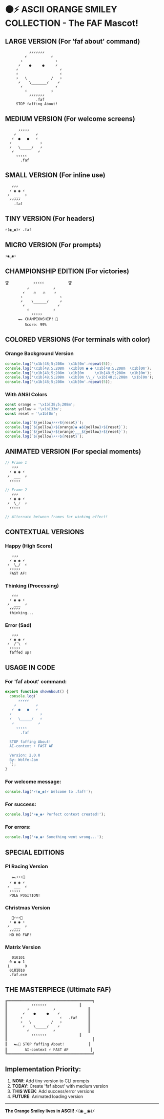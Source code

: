 # 🟠⚡ ASCII ORANGE SMILEY COLLECTION - The FAF Mascot!

## LARGE VERSION (For 'faf about' command)
```
           ⚡⚡⚡⚡⚡⚡⚡
         ⚡           ⚡
       ⚡               ⚡
      ⚡    ●     ●     ⚡
     ⚡                   ⚡
     ⚡                   ⚡
     ⚡   \           /   ⚡
      ⚡    \_______/    ⚡
       ⚡               ⚡
         ⚡           ⚡
           ⚡⚡⚡⚡⚡⚡⚡
              .faf
     STOP faffing About!
```

## MEDIUM VERSION (For welcome screens)
```
      ⚡⚡⚡⚡⚡
    ⚡         ⚡
   ⚡  ●   ●   ⚡
  ⚡             ⚡
  ⚡   \_____/   ⚡
   ⚡           ⚡
     ⚡⚡⚡⚡⚡
       .faf
```

## SMALL VERSION (For inline use)
```
   ⚡⚡⚡
  ⚡ ◉ ◉ ⚡
 ⚡  ___  ⚡
  ⚡⚡⚡⚡⚡
    .faf
```

## TINY VERSION (For headers)
```
⚡(◉‿◉)⚡ .faf
```

## MICRO VERSION (For prompts)
```
⚡◉‿◉⚡
```

## CHAMPIONSHIP EDITION (For victories)
```
🏆           ⚡⚡⚡⚡⚡           🏆
          ⚡           ⚡
        ⚡    🔥   🔥    ⚡
       ⚡                 ⚡
       ⚡    \______/     ⚡
        ⚡               ⚡
          ⚡           ⚡
            ⚡⚡⚡⚡⚡
      🏎️ CHAMPIONSHIP! 🏁
         Score: 99%
```

## COLORED VERSIONS (For terminals with color)

### Orange Background Version
```javascript
console.log('\x1b[48;5;208m  \x1b[0m'.repeat(5));
console.log('\x1b[48;5;208m  \x1b[0m ● ● \x1b[48;5;208m  \x1b[0m');
console.log('\x1b[48;5;208m  \x1b[0m     \x1b[48;5;208m  \x1b[0m');
console.log('\x1b[48;5;208m  \x1b[0m \\_/ \x1b[48;5;208m  \x1b[0m');
console.log('\x1b[48;5;208m  \x1b[0m'.repeat(5));
```

### With ANSI Colors
```javascript
const orange = '\x1b[38;5;208m';
const yellow = '\x1b[33m';
const reset = '\x1b[0m';

console.log(`${yellow}⚡⚡⚡${reset}`);
console.log(`${yellow}⚡${orange}◉ ◉${yellow}⚡${reset}`);
console.log(`${yellow}⚡${orange}___${yellow}⚡${reset}`);
console.log(`${yellow}⚡⚡⚡${reset}`);
```

## ANIMATED VERSION (For special moments)
```javascript
// Frame 1
   ⚡⚡⚡
  ⚡ ◉ ◉ ⚡
 ⚡  ___  ⚡
  ⚡⚡⚡⚡⚡

// Frame 2
   ⚡⚡⚡
  ⚡ ◉ ◉ ⚡
 ⚡  \_/  ⚡  
  ⚡⚡⚡⚡⚡

// Alternate between frames for winking effect!
```

## CONTEXTUAL VERSIONS

### Happy (High Score)
```
   ⚡⚡⚡
  ⚡ ◉ ◉ ⚡
 ⚡  \‿/  ⚡
  ⚡⚡⚡⚡⚡
  FAST AF!
```

### Thinking (Processing)
```
   ⚡⚡⚡
  ⚡ ◉ ◉ ⚡
 ⚡  ___  ⚡
  ⚡⚡⚡⚡⚡
  thinking...
```

### Error (Sad)
```
   ⚡⚡⚡
  ⚡ ◉ ◉ ⚡
 ⚡  /¯\  ⚡
  ⚡⚡⚡⚡⚡
  faffed up!
```

## USAGE IN CODE

### For 'faf about' command:
```typescript
export function showAbout() {
  console.log(`
      ⚡⚡⚡⚡⚡
    ⚡         ⚡
   ⚡  ●   ●   ⚡
  ⚡             ⚡
  ⚡   \_____/   ⚡
   ⚡           ⚡
     ⚡⚡⚡⚡⚡
       .faf
       
  STOP faffing About!
  AI-context ⚡ FAST AF
  
  Version: 2.0.0
  By: Wolfe-Jam
  `);
}
```

### For welcome message:
```typescript
console.log('⚡(◉‿◉)⚡ Welcome to .faf!');
```

### For success:
```typescript
console.log('⚡◉‿◉⚡ Perfect context created!');
```

### For errors:
```typescript
console.log('⚡◉_◉⚡ Something went wrong...');
```

## SPECIAL EDITIONS

### F1 Racing Version
```
   🏎️⚡⚡⚡🏁
  ⚡ ◉ ◉ ⚡
 ⚡  ___  ⚡
  ⚡⚡⚡⚡⚡
  POLE POSITION!
```

### Christmas Version
```
   🎄⚡⚡⚡🎅
  ⚡ ◉ ◉ ⚡
 ⚡  ___  ⚡
  ⚡⚡⚡⚡⚡
  HO HO FAF!
```

### Matrix Version
```
   010101
  0 ◉ ◉ 1
 1  ___  0
  0101010
  .faf.exe
```

## THE MASTERPIECE (Ultimate FAF)
```
╔═══════════════════════════════════════╗
║           ⚡⚡⚡⚡⚡⚡⚡               ║
║         ⚡           ⚡               ║
║       ⚡    ●     ●    ⚡             ║
║      ⚡                 ⚡   .faf     ║
║      ⚡   \         /   ⚡            ║
║       ⚡    \_____/    ⚡             ║
║         ⚡           ⚡               ║
║           ⚡⚡⚡⚡⚡⚡⚡               ║
║                                       ║
║   🏎️🏁 STOP faffing About!           ║
║        AI-context ⚡ FAST AF          ║
╚═══════════════════════════════════════╝
```

## Implementation Priority:

1. **NOW**: Add tiny version to CLI prompts
2. **TODAY**: Create 'faf about' with medium version
3. **THIS WEEK**: Add success/error versions
4. **FUTURE**: Animated loading version

---

**The Orange Smiley lives in ASCII!** ⚡(◉‿◉)⚡